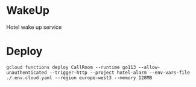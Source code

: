 # WakeUp

Hotel wake up service

# Deploy

```
gcloud functions deploy CallRoom --runtime go113 --allow-unauthenticated --trigger-http --project hotel-alarm --env-vars-file ./.env.cloud.yaml --region europe-west3 --memory 128MB
```